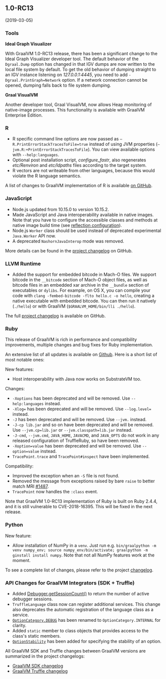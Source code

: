 ## 1.0-RC13
(2019-03-05)

### Tools
**Ideal Graph Visualizer**

With GraalVM 1.0-RC13 release, there has been a significant change to the
Ideal Graph Visualizer developer tool. The default behavior of the `Dgraal.Dump`
option has changed in that IGV dumps are now written to the local file system by default.
To get the old behavior of dumping straight to an IGV instance listening on _127.0.0.1:4445_,
you need to add `-Dgraal.PrintGraph=Network` option.
If a network connection cannot be opened, dumping falls back to file system dumping.

**Graal VisualVM**

Another developer tool, Graal VisualVM, now allows Heap monitoring of native-image processes.
This functionality is available with GraalVM Enterprise Edition.

### R
* R specific command line options are now passed as `–R.PrintErrorStackTracesToFile=true` instead of using JVM properties (`–jvm.R:+PrintErrorStackTracesToFile`). You can view available options with `--help:languages`.
* Optional post installation script, _configure_fastr_, also regenerates _etc/Renviron_ and _etc/ldpaths_ files according to the target system.
* R vectors are not writeable from other languages, because this would violate the R language semantics.

A list of changes to GraalVM implementation of R is available [on GitHub](https://github.com/oracle/fastr/blob/master/CHANGELOG.md#10-rc-13).

### JavaScript
* Node.js updated from 10.15.0 to version 10.15.2.
* Made JavaScript and Java interoperability available in native images. Note that you have to configure the accessible classes and methods at native image build time (see [reflection configuration](https://github.com/oracle/graal/blob/master/substratevm/REFLECTION.md#manual-configuration)).
* Node.js `Worker` class should be used instead of deprecated experimental `Java.Worker` API now.
* A deprecated `NashornJavaInterop` mode was removed.

More details can be found in the [project changelog](https://github.com/graalvm/graaljs/blob/master/CHANGELOG.md#version-100-rc13) on GitHub.

### LLVM Runtime

* Added the support for embedded bitcode in Mach-O files. We support bitcode in the `__bitcode` section of Mach-O object files, as well as bitcode files in an embedded xar archive in the `__bundle` section of executables or `dylibs`. For example, on OS X, you can compile your code with `clang -fembed-bitcode -flto hello.c -o hello`, creating a native executable with embedded bitcode. You can then run it natively (`./hello`) or with GraalVM (`$GRAALVM_HOME/bin/lli ./hello`).

The full [project changelog](https://github.com/oracle/graal/blob/master/sulong/CHANGELOG.md#version-100-rc13) is available on GitHub.

### Ruby

This release of GraalVM is rich in performance and compatibility improvements,
multiple changes and bug fixes for Ruby implementation.

An extensive list of all updates is available on  [Github](https://github.com/oracle/truffleruby/blob/master/CHANGELOG.md#10-rc-13).  Here is a short list of most notable ones:

New features:

* Host interoperability with Java now works on SubstrateVM too.

Changes:

* `-Xoptions` has been deprecated and will be removed. Use `--help:languages` instead.
* `-Xlog=` has been deprecated and will be removed. Use `--log.level=` instead.
* `-J` has been deprecated and will be removed. Use `--jvm.` instead.
* `-J-cp lib.jar` and so on have been deprecated and will be removed. Use
  `--jvm.cp=lib.jar` or `--jvm.classpath=lib.jar` instead.
* `-J-cmd`, `--jvm.cmd`, `JAVA_HOME`, `JAVACMD`, and `JAVA_OPTS` do not work in any released
  configuration of TruffleRuby, so have been removed.
* `-Xoption=value` has been deprecated and will be removed. Use `--option=value` instead.
* `TracePoint.trace` and `TracePoint#inspect` have been implemented.

Compatibility:

* Improved the exception when an `-S` file is not found.
* Removed the message from exceptions raised by bare `raise` to better match MRI [#1487](https://github.com/oracle/truffleruby/issues/1487).
* `TracePoint` now handles the `:class` event.

Note that GraalVM 1.0-RC13 implementation of Ruby is built on Ruby 2.4.4, and it
is still vulnerable to CVE-2018-16395. This will be fixed in the next release.

### Python

New feature:

* Allow installation of NumPy in a `venv`. Just run e.g. `bin/graalpython -m venv numpy_env; source numpy_env/bin/activate; graalpython -m ginstall install numpy`. Note that not all NumPy features work at the moment.

To see a complete list of changes, please refer to the project [changelog](https://github.com/graalvm/graalpython/blob/master/CHANGELOG.md#version-100-rc13).


### API Changes for GraalVM Integrators (SDK + Truffle)

* Added [Debugger.getSessionCount()](https://www.graalvm.org/truffle/javadoc/com/oracle/truffle/api/debug/Debugger.html#getSessionCount--) to return the number of active debugger sessions.
* `TruffleLanguage` class now can register additional services. This change also deprecates the automatic registration of the language class as a service.
* [`OptionCategory.DEBUG`](https://www.graalvm.org/truffle/javadoc/org/graalvm/options/OptionCategory.html) has been renamed to `OptionCategory.INTERNAL` for clarity.
* Added `static` member to class objects that provides access to the class's static members.
* [`OptionStability`](https://www.graalvm.org/truffle/javadoc/org/graalvm/options/OptionStability.html)
has been added for specifying the stability of an option.

All GraalVM SDK and Truffle changes between GraalVM versions are summarized in the project changelogs:
- [GraalVM SDK changelog](https://github.com/oracle/graal/blob/master/sdk/CHANGELOG.md#version-100-rc13)
- [GraalVM Truffle changelog](https://github.com/oracle/graal/blob/master/truffle/CHANGELOG.md#version-100-rc13)
